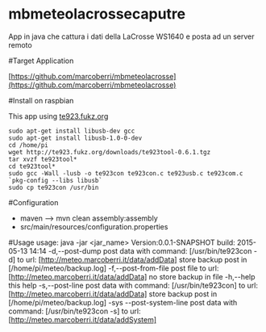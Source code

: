 # mbmeteolacrossecaputre
App in java che cattura i dati della LaCrosse WS1640 e posta ad un server remoto

#Target Application

[https://github.com/marcoberri/mbmeteolacrosse](https://github.com/marcoberri/mbmeteolacrosse)

#Install on raspbian

This app using [te923.fukz.org](http://te923.fukz.org/documentation.html)
 

	sudo apt-get install libusb-dev gcc
	sudo apt-get install libusb-1.0-0-dev
	cd /home/pi
	wget http://te923.fukz.org/downloads/te923tool-0.6.1.tgz
	tar xvzf te923tool*
	cd te923tool*
	sudo gcc -Wall -lusb -o te923con te923con.c te923usb.c te923com.c `pkg-config --libs libusb`
	sudo cp te923con /usr/bin

#Configuration

* maven --> mvn clean assembly:assembly
* src/main/resources/configuration.properties

#Usage
	usage: java -jar <jar_name>
	Version:0.0.1-SNAPSHOT
	build: 2015-05-13 14:14
	-d,--post-dump              post data with command: [/usr/bin/te923con -d] to url: [http://meteo.marcoberri.it/data/addData] store backup post in [/home/pi/meteo/backup.log]
	-f,--post-from-file <arg>   post file to url: [http://meteo.marcoberri.it/data/addData] no store backup in file
	-h,--help                   this help
	-s,--post-line              post data with command: [/usr/bin/te923con] to url: [http://meteo.marcoberri.it/data/addData] store backup post in [/home/pi/meteo/backup.log]
	-sys --post-system-line  post data with command: [/usr/bin/te923con -s] to url: [http://meteo.marcoberri.it/data/addSystem]



